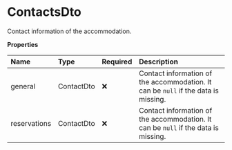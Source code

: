 # ContactsDto

Contact information of the accommodation.

**Properties**

| Name         | Type       | Required | Description                                                                        |
| :----------- | :--------- | :------- | :--------------------------------------------------------------------------------- |
| general      | ContactDto | ❌       | Contact information of the accommodation. It can be `null` if the data is missing. |
| reservations | ContactDto | ❌       | Contact information of the accommodation. It can be `null` if the data is missing. |
